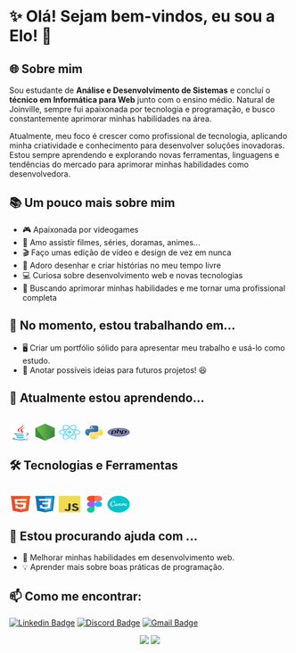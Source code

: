 # ✨ Olá! Sejam bem-vindos, eu sou a Elo! 👋

## 🌐 Sobre mim
Sou estudante de **Análise e Desenvolvimento de Sistemas** e concluí o **técnico em Informática para Web** junto com o ensino médio. Natural de Joinville, sempre fui apaixonada por tecnologia e programação, e busco constantemente aprimorar minhas habilidades na área.

Atualmente, meu foco é crescer como profissional de tecnologia, aplicando minha criatividade e conhecimento para desenvolver soluções inovadoras. Estou sempre aprendendo e explorando novas ferramentas, linguagens e tendências do mercado para aprimorar minhas habilidades como desenvolvedora.

## 📚 Um pouco mais sobre mim
- 🎮 Apaixonada por videogames
- 🎥 Amo assistir filmes, séries, doramas, animes...
- 🎬 Faço umas edição de vídeo e design de vez em nunca
- 🎨 Adoro desenhar e criar histórias no meu tempo livre
- 💻 Curiosa sobre desenvolvimento web e novas tecnologias
- 🚀 Buscando aprimorar minhas habilidades e me tornar uma profissional completa

## 🔭 No momento, estou trabalhando em...
- 🖥️ Criar um portfólio sólido para apresentar meu trabalho e usá-lo como estudo.
- 📝 Anotar possíveis ideias para futuros projetos! 😆

## 🌱 Atualmente estou aprendendo...
<div style="display: inline_block"><br>
    <img align="center" alt="Java" height="30" width="40" src="https://raw.githubusercontent.com/devicons/devicon/master/icons/java/java-original.svg">
    <img align="center" alt="Node.js" height="30" width="40" src="https://raw.githubusercontent.com/devicons/devicon/master/icons/nodejs/nodejs-original.svg">
    <img align="center" alt="React" height="30" width="40" src="https://raw.githubusercontent.com/devicons/devicon/master/icons/react/react-original.svg">
    <img align="center" alt="Python" height="30" width="40" src="https://raw.githubusercontent.com/devicons/devicon/master/icons/python/python-original.svg">
    <img align="center" alt="PHP" height="30" width="40" src="https://raw.githubusercontent.com/devicons/devicon/master/icons/php/php-original.svg">
</div>

## 🛠️ Tecnologias e Ferramentas
<div style="display: inline_block"><br>
    <img align="center" alt="HTML" height="30" width="40" src="https://raw.githubusercontent.com/devicons/devicon/master/icons/html5/html5-original.svg">
    <img align="center" alt="CSS" height="30" width="40" src="https://raw.githubusercontent.com/devicons/devicon/master/icons/css3/css3-original.svg">
    <img align="center" alt="JavaScript" height="30" width="40" src="https://raw.githubusercontent.com/devicons/devicon/master/icons/javascript/javascript-original.svg">
    <img align="center" alt="Figma" height="30" width="40" src="https://raw.githubusercontent.com/devicons/devicon/master/icons/figma/figma-original.svg">
    <img align="center" alt="Canva" height="30" width="40" src="https://raw.githubusercontent.com/devicons/devicon/master/icons/canva/canva-original.svg">
</div>

## 🤔 Estou procurando ajuda com ...
- 📌 Melhorar minhas habilidades em desenvolvimento web.
- 💡 Aprender mais sobre boas práticas de programação.

## 📫 Como me encontrar:
[![Linkedin Badge](https://img.shields.io/badge/-LinkedIn-blue?style=flat-square&logo=Linkedin&logoColor=white&link=https://www.linkedin.com/in/eloizeaiume/)](https://www.linkedin.com/in/eloizeaiume/)
[![Discord Badge](https://img.shields.io/badge/-Discord-5865F2?style=flat-square&logo=discord&logoColor=white&link=https://discord.com/users/eloaiume)](https://discord.com/users/eloaiume)
[![Gmail Badge](https://img.shields.io/badge/-Gmail-c14438?style=flat-square&logo=Gmail&logoColor=white&link=mailto:eloizeayumi@gmail.com)](mailto:eloizeayumi@gmail.com)

<p align="center">
    <img height="150em" src="https://github-readme-stats.vercel.app/api?username=ATalDaAiume&show_icons=true&theme=midnight-purple"/>
    <img height="150em" src="https://github-readme-stats.vercel.app/api/top-langs/?username=ATalDaAiume&layout=compact&theme=midnight-purple"/>
</p>

